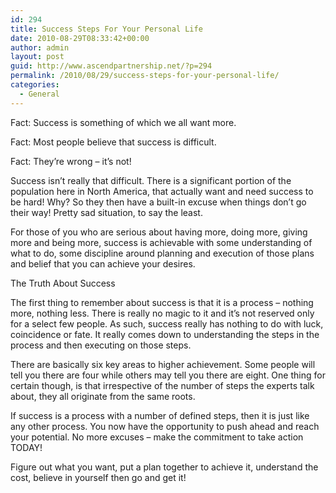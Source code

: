 ```yaml
---
id: 294
title: Success Steps For Your Personal Life
date: 2010-08-29T08:33:42+00:00
author: admin
layout: post
guid: http://www.ascendpartnership.net/?p=294
permalink: /2010/08/29/success-steps-for-your-personal-life/
categories:
  - General
---
```

Fact: Success is something of which we all want more.

Fact: Most people believe that success is difficult.

Fact: They’re wrong &#8211; it’s not!

Success isn’t really that difficult. There is a significant portion of the population here in North America, that actually want and need success to be hard! Why? So they then have a built-in excuse when things don’t go their way! Pretty sad situation, to say the least.

For those of you who are serious about having more, doing more, giving more and being more, success is achievable with some understanding of what to do, some discipline around planning and execution of those plans and belief that you can achieve your desires.

The Truth About Success

The first thing to remember about success is that it is a process – nothing more, nothing less. There is really no magic to it and it’s not reserved only for a select few people. As such, success really has nothing to do with luck, coincidence or fate. It really comes down to understanding the steps in the process and then executing on those steps.

There are basically six key areas to higher achievement. Some people will tell you there are four while others may tell you there are eight. One thing for certain though, is that irrespective of the number of steps the experts talk about, they all originate from the same roots.

If success is a process with a number of defined steps, then it is just like any other process. You now have the opportunity to push ahead and reach your potential. No more excuses &#8211; make the commitment to take action TODAY!

Figure out what you want, put a plan together to achieve it, understand the cost, believe in yourself then go and get it!